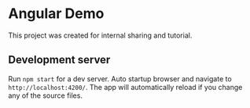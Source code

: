 # Angular Demo

This project was created for internal sharing and tutorial.

## Development server

Run `npm start` for a dev server. Auto startup browser and navigate to `http://localhost:4200/`. The app will automatically reload if you change any of the source files.


